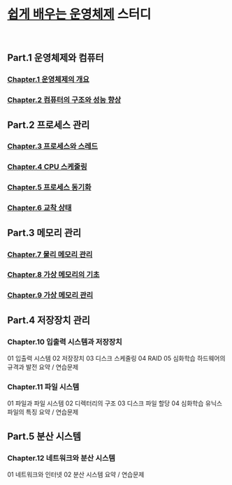# [쉽게 배우는 운영체제](https://www.yes24.com/Product/Goods/116977423) 스터디


<br />

## Part.1 운영체제와 컴퓨터

### [Chapter.1 운영체제의 개요](./chap.1.md)

### [Chapter.2 컴퓨터의 구조와 성능 향상](./chap.2.md)

## Part.2 프로세스 관리

### [Chapter.3 프로세스와 스레드](./chap.3.md)

### [Chapter.4 CPU 스케줄링](./chap.4.md)

### [Chapter.5 프로세스 동기화](./chap.5.md)

### [Chapter.6 교착 상태](./chap.6.md)

## Part.3 메모리 관리

### [Chapter.7 물리 메모리 관리](./chap.7.md)

### [Chapter.8 가상 메모리의 기초](./chap.8.md)

### [Chapter.9 가상 메모리 관리](./chap.9.md)

## Part.4 저장장치 관리

### Chapter.10 입출력 시스템과 저장장치

01 입출력 시스템
02 저장장치
03 디스크 스케줄링
04 RAID
05 심화학습 하드웨어의 규격과 발전
요약 / 연습문제

### Chapter.11 파일 시스템

01 파일과 파일 시스템
02 디렉터리의 구조
03 디스크 파일 할당
04 심화학습 유닉스 파일의 특징
요약 / 연습문제

## Part.5 분산 시스템

### Chapter.12 네트워크와 분산 시스템

01 네트워크와 인터넷
02 분산 시스템
요약 / 연습문제
